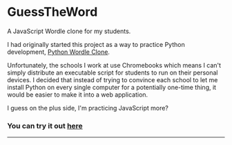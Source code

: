 # GuessTheWord
A JavaScript Wordle clone for my students.

I had originally started this project as a way to practice Python development, [Python Wordle Clone](https://github.com/5unagawa/Python-Wordle-Clone).

Unfortunately, the schools I work at use Chromebooks which means I can't simply distribute an executable script for students to run on their personal devices.
I decided that instead of trying to convince each school to let me install Python on every single computer for a potentially one-time thing, it would be easier to make it into a web application.

I guess on the plus side, I'm practicing JavaScript more?

### You can try it out [here](https://5unagawa.github.io/guess.html)
_________________________________________________________________________________________________________________________________________________________________
